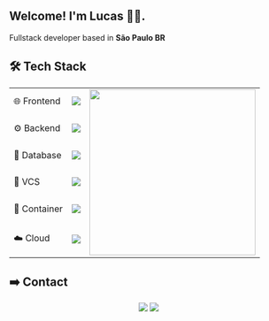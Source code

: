 <link rel="stylesheet" href="https://cdn.jsdelivr.net/gh/devicons/devicon@v2.15.1/devicon.min.css">

## Welcome! I'm Lucas ✌🏾.

Fullstack developer based in **São Paulo BR**

## **🛠️ Tech Stack**

<table>
  <tr>
    <td>🌐 Frontend</td>
    <td><img src="https://skillicons.dev/icons?i=html,css,js,angular,bootstrap" /></td>
    <td rowspan="6"><img width="300em" src="https://github-readme-stats.vercel.app/api/top-langs/?username=lmello0&hide=jupyter%20notebook&layout=donut-vertical" /></td>
  </tr>
  <tr>
    <td>⚙️ Backend</td>
    <td><img src="https://skillicons.dev/icons?i=nodejs,ts,python,java,express" /></td>
  </tr>
  <tr>
    <td>🎲 Database</td>
    <td><img src="https://skillicons.dev/icons?i=redis,postgres,mongodb" /></td>
  </tr>
  <tr>
    <td>📄 VCS</td>
    <td><img src="https://skillicons.dev/icons?i=git,gitlab,github" /></td>
  </tr>
  <tr>
    <td>🚢 Container</td>
    <td><img src="https://skillicons.dev/icons?i=docker,kubernetes" /></td>
  </tr>
  <tr>
    <td>☁️ Cloud</td>
    <td><img src="https://skillicons.dev/icons?i=gcp" /></td>
  </tr>
</table>

## ➡️ Contact

<div align="center">
  <a href = "mailto: melloluc02@gmail.com"><img src="https://img.shields.io/badge/Gmail-D14836?style=for-the-badge&logo=gmail&logoColor=white" target="_blank" rel="external"></a>
  <a href="https://www.linkedin.com/in/lmello0" target="_blank" rel="external"><img src="https://img.shields.io/badge/-LinkedIn-%230077B5?style=for-the-badge&logo=linkedin&logoColor=white" target="_blank" rel="external"></a>
</div>
